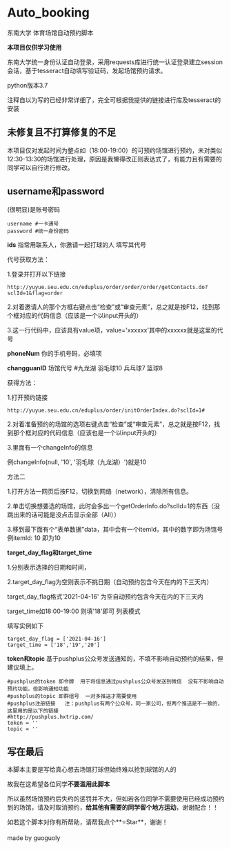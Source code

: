 # Auto_booking
东南大学 体育场馆自动预约脚本

**本项目仅供学习使用**

东南大学统一身份认证自动登录，采用requests库进行统一认证登录建立session会话，基于tesseract自动填写验证码，发起场馆预约请求。

python版本3.7

注释自以为写的已经非常详细了，完全可根据我提供的链接进行库及tesseract的安装

## 未修复且不打算修复的不足

本项目仅对发起时间为整点如（18:00-19:00）的可预约场馆进行预约，未对类似12:30-13:30的场馆进行处理，原因是我懒得改正则表达式了，有能力且有需要的同学可以自行进行修改。

## username和password
(很明显)是账号密码
```
username #一卡通号
password #统一身份密码
```

**ids**
指常用联系人，你邀请一起打球的人 填写其代号

代号获取方法：

1.登录并打开以下链接
```
http://yuyue.seu.edu.cn/eduplus/order/order/order/getContacts.do?sclId=1&flag=order
```

2.对着邀请人的那个方框右键点击“检查”或“审查元素”，总之就是按F12，找到那个框对应的代码信息（应该是一个以input开头的）

3.这一行代码中，应该具有value项，value='xxxxxx'其中的xxxxxx就是这里的代号


**phoneNum**
你的手机号码，必填项

**changguanID**
场馆代号 #九龙湖 羽毛球10  兵乓球7  篮球8

获得方法：

1.打开预约链接

```
http://yuyue.seu.edu.cn/eduplus/order/initOrderIndex.do?sclId=1#
```

2.对着准备预约的场馆的选项右键点击“检查”或“审查元素”，总之就是按F12，找到那个框对应的代码信息（应该也是一个以input开头的）

3.里面有一个changeInfo的信息

例changeInfo(null, '10', '羽毛球（九龙湖）')就是10

方法二

1.打开方法一网页后按F12，切换到网络（network），清除所有信息。

2.单击切换想要选的场馆，此时会多出一个getOrderInfo.do?sclId=1的东西（没跳出来的话可能是没点击显示全部（All））

3.移到最下面有个“表单数据”data，其中会有一个itemId，其中的数字即为场馆号
例itemId: 10 即为10

**target_day_flag和target_time**

1.分别表示选择的日期和时间，

2.target_day_flag为空则表示不挑日期（自动预约包含今天在内的下三天内）

target_day_flag格式'2021-04-16'  为空自动预约包含今天在内的下三天内

target_time如18:00-19:00 则填'18'即可 列表模式

填写实例如下

```
target_day_flag = ['2021-04-16'] 
target_time = ['18','19','20'] 
```

**token和topic**
基于pushplus公众号发送通知的，不填不影响自动预约的结果，但建议填上。

```
#pushplus的token 即令牌  用于将信息通过pushplus公众号发送到微信  没有不影响自动预约功能，但影响通知功能
#pushplus的topic 即群组号  一对多推送才需要使用
#pushplus注册链接   注：pushplus有两个公众号，同一家公司，但两个推送是不一致的，这里用的是以下的链接
#http://pushplus.hxtrip.com/ 
token = ''
topic = ''
```


## 写在最后

本脚本主要是写给真心想去场馆打球但始终难以抢到球馆的人的

故我在这希望各位同学**不要滥用此脚本**

所以虽然场馆预约后失约的惩罚并不大，但如若各位同学不需要使用已经成功预约到的场馆，请及时取消预约，**给其他有需要的同学留个地方运动**，谢谢配合！！

如若这个脚本对你有所帮助，请帮我点个**⭐Star**，谢谢！

made by guoguoly
